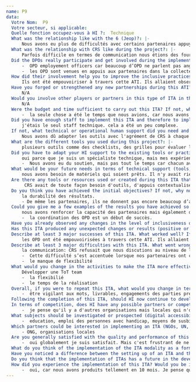 ```yaml
---
name: P9
data:
  Votre Nom:  P9
  Votre secteur, si applicable:  
  Quelle fonction occupez-vous à HI ?:  Technique
  What was the relationship like with the 6 (Jeop)?: |-  
      Nous avons eu plus de difficultés avec certains partenaires appuyés, notamment les ONG internationales qui ne répondaient pas toujours à temps, ou ne venaient pas car ils avaient d'autres projets. 
  What was the relationship with CRS like during the project?: |- 
      Parfois difficile en termes de communication nous étions des fournisseurs de services, la communication n'était pas toujours fluide...
  Did the DPOs really participate and get involved during the implementation of this ITA?: |-  
      -  OPD employement officers car beaucoup d’OPD ne parlent pas anglais. C’était important d avoir ces focals points, qui peuvent d’adapter aux contextes pour renforcer les OPD selon leurs besoins. On avait 2 coodrinateurs sur le siège. 
      -  les OPD sont venues en appuis aux partenaires dans la collecte des datas. Les partenaires JEOP ont collecté des données et les OPD étaient là pour combler, voir ce qu'ils manquait... ils allaient vérifier si tout le monde avaient été comptabilisés.
  How did their involvement help you to improve the inclusive practices of the 6 JEOP partners?: |-  
      Ils ont été empouvoiriser à travers cette ATI. Ils allaient observer lors de la distribution de nourriture et les bonnes pratiques, encourager certaines OPD à venir...
  Have you forged or strengthened any new partnerships during this ATI?: |-  
      N/A
  Would you involve other players or partners in this type of ITA in the future? If so, who and why?: |- 
      N/A 
  Were the budget and time sufficient to carry out this ITA? If not, why not: |-
      -  la seule chose a été le temps que nous avions, car nous avons perdu du temps au départ. Puis nous avons eu la mauvaise surprise que durant 6 mois la distribution de nourriture a été suspendue, donc cela a impacté notre appui et retardé notre mise en oeuvre. Cela a été le challenge. Nous avons du réaliser l'évaluation sans cette distribution de nourriture. 
  Did you have enough staff to implement this ITA and therefore to implement an approach to improving inclusion among your partners?: |- 
      j'étais le seul staff technique. cela a été un peu complexe. 
  If not, what technical or operational human support did you need and why?: |-  
      Nous avons dû adapter les outils avec l'agrément de CRS à chaque fois. 
  What are the different tools you used during this project?: |- 
      plusieurs outils comme des checklists, des grilles pour évaluer le niveau inclusifs des outils des partenaires, des sessions de formations, des guides...
  Did you have to adapt your HI support to the existing tools or practices of your partners? If so, how?: |- 
      oui parce que je suis un spécialiste technique, mais mes expériences et compétences avant cet APPUI se sont construites sur l'education inclusive. C'etait parfois très différent. L'inclusion, le handicap au niveau basic c'est pareil mais sur la distribution de nourriture: les outils, les moyens sont différents. Et aussi car je n avais jamais utilisé les modules de formation Iasc lines. 
      -  Nous avons eu du soutien, mais pas tout le temps car chacun avait des missions propres. 
  What would be your future needs in terms of technical support (tools, communication, materials, legislative and financial aspects, management support, support from the HQ ATI team) to improve implementation during a future ATI?: |-  
      nous avons besoin de matériels qui soient prêts. Il n'y avait rien sur HInside et nous avons dû partir de rien, de zéro. 
  Are there any tools or resources used or created during this ITA that could be useful to HI staff in other contexts? If so, please describe them and indicate.: |-
       CRS avait de toute façon besoin d'outils, d'appuis contextualisés à leurs besoins. Par exemple sur la distribution de nourriture. Ils voulaient aussi des ToT... parce que cela avait été mis dans la proposition, il voulait ces outils même si cela n'était pas adapté ...Tous nos outils peuvent être réutilisés aujourd hui. 
  Do you think you have achieved the initial objectives? If not, why not?: |-  
      la durabilité des résultats. 
      -	De même les partenaires, ils ne donnent pas encore beaucoup d’attention aux handicaps, ils ont besoin d’être appuyés, d’éprouver sur le terrain avec notre appui, nos interventions et celles des OPD, ils ont besoin d’être encouragés.
  Could you give me a few examples of the results you have achieved so far, with indicators? (If possible, ask for more detailed reports or documents).: |-  
      nous avons renforcer la capacité des partenaires mais également des OPD, au niveau des partenaires différents secteurs comme les RH. 
      -  la coordination des OPD est un début de succès. 
  Have you already observed any changes in the level of inclusiveness of JEOP practices?: |-
  Has this ITA produced any unexpected changes or results (positive or negative)? Give details of your answer (including why you did not expect these changes): |-
  Describe at least 3 major successes of this ITA. What worked well? If possible, explain the contributing factors...: |-  
      les OPD ont été empouvoirisées à travers cette ATI. Ils allaient observer lors de la distribution de nourriture et les bonnes pratiques, encourager certaines OPD à venir...
  Describe at least 3 major difficulties with this ITA. What went wrong? (If possible, explain why?): |- 
      la communication: CRS refusait que nous discutions au niveau de la communication, directement avec les partenaires sans passer par eux. Parfois CRS prenait du temps à communiquer nos besoins. Donc c’était un challenge. 
      -  Cette difficulté s’est accentuée lorsque nos partenaires ont commencé la distribution de nourriture, ils n’avaient alors plus de temps à nous consacrer et nous étions dépendants de leurs disponibilités, et nous n’avions pas alors toujours l’attention nécessaire pour avancer et les appuyer correctement (P9).
      -  le manque de flexibilité
  What would you change in the activities to make the ITA more effective? Would you recommend different activities?: |- 
      Développer une ToT team
      -  la flexibilié
      -  le temps de la réalisation 
  Overall, if you were to repeat this ITA, what would you change in terms of project process/management (design, planning, implementation, monitoring and evaluation as well as timing)? Why or why not?: |
      -  être vigilant aux mots, livrables, engagements des parties prenantes et surtout à l'estimation du temps passé. 
  Following the completion of this ITA, should HI now continue to develop this modality in Ethiopia? If so, in which area(s), sectors, organisations should we invest our time and resources? Who should we work with? What shouldn't we do?: |-
  In terms of competition, does HI have any possible partners or competitors in the field of disability and inclusion?: |
      -  je pense qu'il y a d'autres organisations mais locales qui n'ont pas la même capacité. Peut être light for the World. 
  What subjects should be investigated or prospected (digital accessibility, others)?: |
      -  education, emploi des personnes avec handicap, moyens de susbistance
  Which partners could be interested in implementing an ITA (NGOs, UN, public, associative, private)?: |
      - ONG, organisations locales
  Are you generally satisfied with the quality and performance of this ITA? Do you have any other comments?: |
      -  oui globalement je suis satisfait. Mais c'est frustrant de ne pas voir les resultas de nos actions. 
  What do you think of the implementation of the ITA modality as a form of work within HI?: |-
  Have you noticed a difference between the setting up of an ITA and the other forms of projects that you are used to carrying out with HI?: |-
  Do you think that the implementation of ITAs has a future in the development of certain projects in your countries?: |-
  How did you experience the implementation of this ITA? Would you be involved again in the implementation of an ITA? If yes, why? If not, why not?: |
      -  oui, car nous avons produits tellement en 10 mois. Je pense que cela a été plus professionnel
---
```

